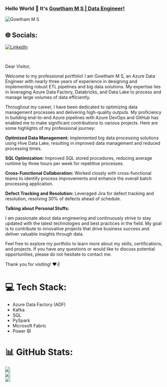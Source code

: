 ### Hello World 👋 It's [Gowtham M S | Data Engineer!](https://github.com/gowthamsankar43/)

<p align="left"> <img src="https://komarev.com/ghpvc/?username=gowthamsankar43&label=Profile%20views&color=0e75b6&style=flat" alt="Gowtham M S" /> </p>

## 🌐 Socials:
[![LinkedIn](https://img.shields.io/badge/LinkedIn-%230077B5.svg?logo=linkedin&logoColor=white)](https://www.linkedin.com/in/gowtham-m-s/) 
<br />

<br />

Dear Visitor,

Welcome to my professional portfolio! I am Gowtham M S, an Azure Data Engineer with nearly three years of experience in designing and implementing robust ETL pipelines and big data solutions. My expertise lies in leveraging Azure Data Factory, Databricks, and Data Lake to process and manage large volumes of data efficiently.

Throughout my career, I have been dedicated to optimizing data management processes and delivering high-quality outputs. My proficiency in building end-to-end Azure pipelines with Azure DevOps and GitHub has enabled me to make significant contributions to various projects. Here are some highlights of my professional journey:

**Optimized Data Management:** Implemented big data processing solutions using Hive Data Lake, resulting in improved data management and reduced processing times.

**SQL Optimization:** Improved SQL stored procedures, reducing average runtime by three hours per week for repetitive processes.

**Cross-Functional Collaboration:** Worked closely with cross-functional teams to identify process improvements and enhance the overall batch processing application.

**Defect Tracking and Resolution:** Leveraged Jira for defect tracking and resolution, resolving 30% of defects ahead of schedule.


**Talking about Personal Stuffs:**

I am passionate about data engineering and continuously strive to stay updated with the latest technologies and best practices in the field. My goal is to contribute to innovative projects that drive business success and deliver valuable insights through data.

Feel free to explore my portfolio to learn more about my skills, certifications, and projects. If you have any questions or would like to discuss potential opportunities, please do not hesitate to contact me.

Thank you for visiting!
❤✌



# 💻 Tech Stack:
<ul> <li>Azure Data Factory (ADF)</li> <li>Kafka</li> <li>SQL</li> <li>PySpark</li> <li>Microsoft Fabric</li> <li>Power BI</li></li> </ul>
  
# 📊 GitHub Stats:
![](https://github-readme-stats.vercel.app/api?username=gowthamsankar43&theme=dark&hide_border=false&include_all_commits=false&count_private=false)<br/>
![](https://github-readme-streak-stats.herokuapp.com/?user=gowthamsankar43&theme=dark&hide_border=false)<br/>
![](https://github-readme-stats.vercel.app/api/top-langs/?username=gowthamsankar43&theme=dark&hide_border=false&include_all_commits=false&count_private=false&layout=compact)

